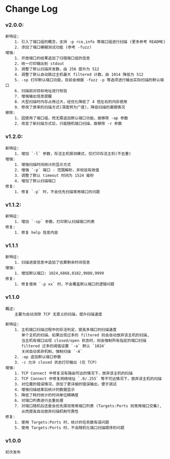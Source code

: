 # Change Log

### v2.0.0:
    新特征:
        1. 引入了端口组的概念，支持 -p rce,info 等端口组进行扫描 (更多参考 README)
        2. 添加了端口模糊测试功能 (参考 -fuzz)
    增强:
        1. 开放端口的结果追加了归宿端口组的信息
        2. 统一打印输出到 stdout
        3. 调整了默认扫描并发数，由 256 提升为 512
        4. 调整了默认自动跳过主机最大 filtered 计数，由 1014 降低为 512
        5. -sp 打印默认端口功能，目前会根据 -fuzz -p 等选项进行输出实际扫描的默认端口
        6. 扫描前对目标地址进行校验
        7. 增强输出信息提醒
        8. 大型扫描时内存占用过大，经优化降低了 4 倍左右的内存使用
        9. 修改了原来的扫描方式(深度转为广度)，降低扫描的漏报情况
    移除:
        1. 因使用了端口组，而无需追加默认端口功能，故移除 -ap 参数
        2. 改变了新扫描方式后，只能随机端口扫描，故移除 -r 参数

### v1.2.0:
    新特征:
        1. 增加 `-l` 参数，存活主机探测模式，仅打印存活主机(不去重)
    增强:
        1. 增强扫描时间统计的显示方式
        2. 增强 `-p` 端口 - 范围解析，并校验有效值
        3. 调整了默认 timeout 时间为 1524 毫秒
        4. 增加了默认扫描端口
    修复:
        1. 修复 `-p` 时，不会优先扫描常用端口的问题

### v1.1.2:
    新特征:
        1. 增加 `-sp` 参数，打印默认扫描端口列表
    修复:
        1. 修复 help 信息内容

### v1.1.1
    新特征:
        1. 扫描进度信息中追加了估算剩余时间信息
    增强:
        1. 增加默认端口: 1024,6868,8182,9080,9999
    修复:
        1. 修复使用 `-p xx` 时，不会覆盖默认端口的逻辑问题

### v1.1.0
    概述:
        主要为自动消除 TCP 无意义的扫描，提升扫描速度

    新特征:
        1. 主机端口扫描过程中的存活判定，提高多端口的扫描速度
           单个主机的扫描，如果出现过多的 filtered 则会自动放弃该主机的扫描,
           当主机有端口出现 closed/open 状态时，则会强制所有指定的端口扫描
           filtered 过多的阈值设置 `-a` 默认 `1024`
           关闭自动丢弃机制，强制扫描 `-A`
        2. -ap 追加默认端口参数
        3. -c 允许 closed 状态打印输出 (仅 TCP)
    增强:
        1. TCP Connect 中修复没有路由可达的情况下，放弃该主机的扫描
        2. TCP Connect 中修复网络地址 `.0/.255` 等不可达情况下，放弃该主机的扫描
        3. 对位置的错误情况，添加了更详细的错误输出，便于调试
        4. 增强扫描结束后统计的数据显示
        5. 降低了耗时统计的时间单位精确度
        6. 对端口列表进行去重处理
        7. 对端口随机后还是会优先探测常用端口列表 (Targets:Ports 则常用端口交集),
           从而提高自动放弃扫描机制可靠性
    修复:
        1. 使用 Targets:Ports 时，统计的任务数有误问题
        5. 使用 Targets:Ports 时，不会随机化端口扫描顺序的问题


### v1.0.0
    初次发布
